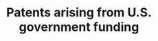 ---
layout: default
citation: 'de Rassenfosse Gaétan, & Emilio Raiteri. (2019). 3PFL: Database of Patents
  and Publications with a Public-Funding Linkage (Version 1.2) [Data set]. Zenodo.
  http://doi.org/10.5281/zenodo.3369582'
description: 'Dataset of patents arising from government funding since the year 2000. '
doi: https://doi.org/10.5281/zenodo.3369582
record_creation_timestamp: 11/26/2020 17:20:46
shortname: us_gov_patents
terms_of_use: CC-BY 4.0 International
timeframe: 2000-2019
title: Patents arising from U.S. government funding
location: https://zenodo.org/record/3369582
uuid: c66bdabd-a80c-4a7e-b9b9-f706e4ed7395
---